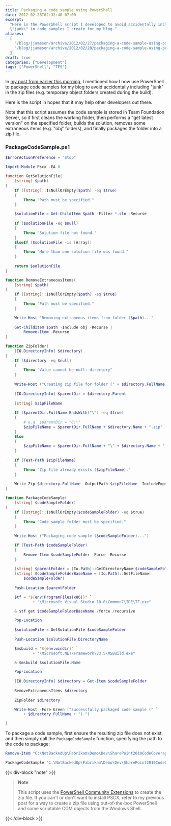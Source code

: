 ```yaml
---
title: Packaging a code sample using PowerShell
date: 2012-02-28T02:32:40-07:00
excerpt:
  "Here is the PowerShell script I developed to avoid accidentally including
  \"junk\" in code samples I create for my blog."
aliases:
  [
    "/blog/jjameson/archive/2012/02/27/packaging-a-code-sample-using-powershell.aspx",
    "/blog/jjameson/archive/2012/02/28/packaging-a-code-sample-using-powershell.aspx",
  ]
draft: true
categories: ["Development"]
tags: ["PowerShell", "TFS"]
---
```


In
[my post from earlier this morning](/blog/jjameson/2012/02/27/zip-a-folder-using-powershell),
I mentioned how I now use PowerShell to package code samples for my blog to
avoid accidentally including "junk" in the zip files (e.g. temporary object
folders created during the build).

Here is the script in hopes that it may help other developers out there.

Note that this script assumes the code sample is stored in Team Foundation
Server, so it first cleans the working folder, then performs a "get latest
version" on the specified folder, builds the solution, removes some extraneous
items (e.g. "obj" folders), and finally packages the folder into a zip file.

### PackageCodeSample.ps1

```PowerShell
$ErrorActionPreference = "Stop"

Import-Module Pscx -EA 0

function GetSolutionFile(
    [string] $path)
{
    If ([string]::IsNullOrEmpty($path) -eq $true)
    {
        Throw "Path must be specified."
    }

    $solutionFile = Get-ChildItem $path -Filter *.sln -Recurse
    
    If ($solutionFile -eq $null)
    {
        Throw "Solution file not found."
    }
    ElseIf ($solutionFile -is [Array])
    {
        Throw "More than one solution file was found."
    }
    
    return $solutionFile
}

function RemoveExtraneousItems(
    [string] $path)
{
    If ([string]::IsNullOrEmpty($path) -eq $true)
    {
        Throw "Path must be specified."
    }

    Write-Host "Removing extraneous items from folder ($path)..."
    
    Get-ChildItem $path -Include obj -Recurse |
        Remove-Item -Recurse
}
    
function ZipFolder(
    [IO.DirectoryInfo] $directory)
{
    If ($directory -eq $null)
    {
        Throw "Value cannot be null: directory"
    }
    
    Write-Host ("Creating zip file for folder (" + $directory.FullName + ")...")
    
    [IO.DirectoryInfo] $parentDir = $directory.Parent
    
    [string] $zipFileName
    
    If ($parentDir.FullName.EndsWith("\") -eq $true)
    {
        # e.g. $parentDir = "C:\"
        $zipFileName = $parentDir.FullName + $directory.Name + ".zip"
    }
    Else
    {
        $zipFileName = $parentDir.FullName + "\" + $directory.Name + ".zip"
    }
    
    If (Test-Path $zipFileName)
    {
        Throw "Zip file already exists ($zipFileName)."
    }
    
    Write-Zip $directory.FullName -OutputPath $zipFileName -IncludeEmptyDirectories
}

function PackageCodeSample(
    [string] $codeSampleFolder)
{
    If ([string]::IsNullOrEmpty($codeSampleFolder) -eq $true)
    {
        Throw "Code sample folder must be specified."
    }
    
    Write-Host ("Packaging code sample ($codeSampleFolder)...")

    If (Test-Path $codeSampleFolder)
    {
        Remove-Item $codeSampleFolder -Force -Recurse
    }
    
    [string] $parentFolder = [Io.Path]::GetDirectoryName($codeSampleFolder)
    [string] $codeSampleFolderBaseName = [Io.Path]::GetFileName(
        $codeSampleFolder)
    
    Push-Location $parentFolder

    $tf = "${env:ProgramFiles(x86)}" `
            + "\Microsoft Visual Studio 10.0\Common7\IDE\TF.exe"

    & $tf get $codeSampleFolderBaseName /force /recursive

    Pop-Location
    
    $solutionFile = GetSolutionFile $codeSampleFolder
        
    Push-Location $solutionFile.DirectoryName

    $msbuild = "${env:windir}" `
            + "\Microsoft.NET\Framework\v3.5\MSBuild.exe"

    & $msbuild $solutionFile.Name

    Pop-Location
    
    [IO.DirectoryInfo] $directory = Get-Item $codeSampleFolder
    
    RemoveExtraneousItems $directory
    
    ZipFolder $directory

    Write-Host -Fore Green ("Successfully packaged code sample (" `
        + $directory.FullName + ").")

}
```

To package a code sample, first ensure the resulting zip file does not exist,
and then simply call the `PackageCodeSample` function, specifying the path to
the code to package:

```PowerShell
Remove-Item "C:\NotBackedUp\Fabrikam\Demo\Dev\SharePoint2010CodeCoverage.zip"

PackageCodeSample "C:\NotBackedUp\Fabrikam\Demo\Dev\SharePoint2010CodeCoverage"
```

{{< div-block "note" >}}

> **Note**
> 
> 
> This script uses the
> [PowerShell Community Extensions](http://pscx.codeplex.com/) to create the zip
> file. If you can't or don't want to install PSCX, refer to my previous post
> for a way to create a zip file using out-of-the-box PowerShell and some
> scriptable COM objects from the Windows Shell.

{{< /div-block >}}

